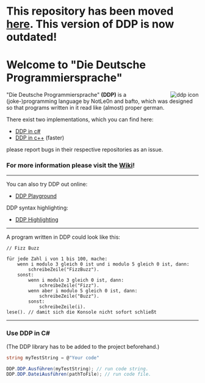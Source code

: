 # This repository has been moved [here](https://github.com/DDP-Projekt/Kompilierer). This version of DDP is now outdated!

# Welcome to "Die Deutsche Programmiersprache"
<img 
     src="https://user-images.githubusercontent.com/26361108/130243423-2e78015a-279a-4906-9804-c2f23a78f5b4.png" 
     alt="ddp icon"
     align="right"
/>

"Die Deutsche Programmiersprache" **(DDP)** is a (joke-)programming language by NotLe0n and bafto, which was designed so that programs written in it read like (almost) proper german.

There exist two implementations, which you can find here:
- [DDP in c#](https://github.com/NotLe0n/Die-Deutsche-Programmiersprache)
- [DDP in c++](https://github.com/bafto/DDP-cpp) (faster)

please report bugs in their respective repositories as an issue.

### For more information please visit the [Wiki](https://github.com/NotLe0n/Die-Deutsche-Programmiersprache/wiki)!
***

You can also try DDP out online:
- [DDP Playground](https://github.com/bafto/DDP_Playground)

DDP syntax highlighting:
- [DDP Highlighting](https://github.com/NotLe0n/DDP-highlighting)

***

A program written in DDP could look like this:
```
// Fizz Buzz

für jede Zahl i von 1 bis 100, mache:
    wenn i modulo 3 gleich 0 ist und i modulo 5 gleich 0 ist, dann:
        schreibeZeile("FizzBuzz").
    sonst:
        wenn i modulo 3 gleich 0 ist, dann:
            schreibeZeile("Fizz").
        wenn aber i modulo 5 gleich 0 ist, dann:
            schreibeZeile("Buzz").
        sonst:
            schreibeZeile(i).
lese(). // damit sich die Konsole nicht sofort schließt
```

***
### Use DDP in C# 

(The DDP library has to be added to the project beforehand.)
```c#
string myTestString = @"Your code"

DDP.DDP.Ausführen(myTestString); // run code string.
DDP.DDP.DateiAusführen(pathToFile); // run code file.
```
